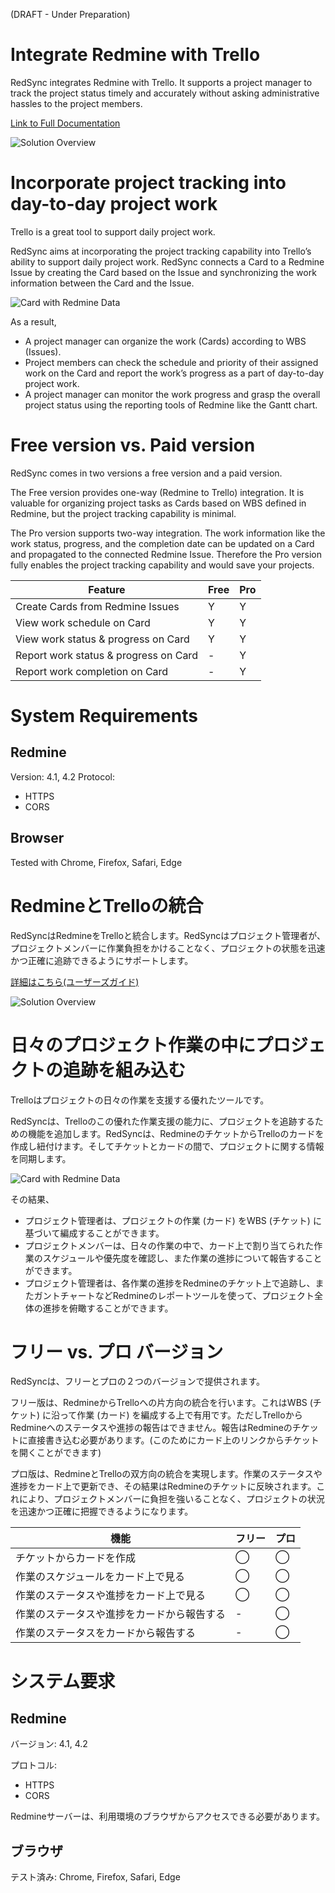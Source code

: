 (DRAFT - Under Preparation)

# Integrate Redmine with Trello

RedSync integrates Redmine with Trello. It supports a project manager to track the project status timely and accurately without asking administrative hassles to the project members.

[Link to Full Documentation](https://pvision.jp/apps/2022/03/17/redsync-power-up/)

![Solution Overview](https://pvision.jp/apps/wp-content/uploads/2022/03/redsync-system-overview.png)

# Incorporate project tracking into day-to-day project work

Trello is a great tool to support daily project work. 

RedSync aims at incorporating the project tracking capability into Trello’s ability to support daily project work. RedSync connects a Card to a Redmine Issue by creating the Card based on the Issue and synchronizing the work information between the Card and the Issue.

![Card with Redmine Data](https://pvision.jp/apps/wp-content/uploads/2022/03/redsync-sync-card-and-issue.png)

As a result,

- A project manager can organize the work (Cards) according to WBS (Issues).
- Project members can check the schedule and priority of their assigned work on the Card and report the work’s progress as a part of day-to-day project work.
- A project manager can monitor the work progress and grasp the overall project status using the reporting tools of Redmine like the Gantt chart.

# Free version vs. Paid version

RedSync comes in two versions a free version and a paid version.

The Free version provides one-way (Redmine to Trello) integration. It is valuable for organizing project tasks as Cards based on WBS defined in Redmine, but the project tracking capability is minimal.

The Pro version supports two-way integration. The work information like the work status, progress, and the completion date can be updated on a Card and propagated to the connected Redmine Issue. Therefore the Pro version fully enables the project tracking capability and would save your projects.

|Feature|Free|Pro|
|---|---|---|
|Create Cards from Redmine Issues|Y|Y|
|View work schedule on Card|Y|Y|
|View work status & progress on Card|Y|Y|
|Report work status & progress on Card|-|Y|
|Report work completion on Card|-|Y|

# System Requirements
## Redmine
Version: 4.1, 4.2
Protocol:

- HTTPS
- CORS

## Browser
Tested with Chrome, Firefox, Safari, Edge

# RedmineとTrelloの統合

RedSyncはRedmineをTrelloと統合します。RedSyncはプロジェクト管理者が、プロジェクトメンバーに作業負担をかけることなく、プロジェクトの状態を迅速かつ正確に追跡できるようにサポートします。

[詳細はこちら(ユーザーズガイド)](https://pvision.jp/apps/2022/03/24/redsync-power-up-jp/)

![Solution Overview](https://pvision.jp/apps/wp-content/uploads/2022/03/redsync-solution-overview.png)

# 日々のプロジェクト作業の中にプロジェクトの追跡を組み込む

Trelloはプロジェクトの日々の作業を支援する優れたツールです。

RedSyncは、Trelloのこの優れた作業支援の能力に、プロジェクトを追跡するための機能を追加します。RedSyncは、RedmineのチケットからTrelloのカードを作成し紐付けます。そしてチケットとカードの間で、プロジェクトに関する情報を同期します。

![Card with Redmine Data](https://pvision.jp/apps/wp-content/uploads/2022/03/redsync-card-and-issue.png)

その結果、

- プロジェクト管理者は、プロジェクトの作業 (カード) をWBS (チケット) に基づいて編成することができます。
- プロジェクトメンバーは、日々の作業の中で、カード上で割り当てられた作業のスケジュールや優先度を確認し、また作業の進捗について報告することができます。
- プロジェクト管理者は、各作業の進捗をRedmineのチケット上で追跡し、またガントチャートなどRedmineのレポートツールを使って、プロジェクト全体の進捗を俯瞰することができます。

# フリー vs. プロ バージョン

RedSyncは、フリーとプロの２つのバージョンで提供されます。

フリー版は、RedmineからTrelloへの片方向の統合を行います。これはWBS (チケット) に沿って作業 (カード) を編成する上で有用です。ただしTrelloからRedmineへのステータスや進捗の報告はできません。報告はRedmineのチケットに直接書き込む必要があります。(このためにカード上のリンクからチケットを開くことができます)

プロ版は、RedmineとTrelloの双方向の統合を実現します。作業のステータスや進捗をカード上で更新でき、その結果はRedmineのチケットに反映されます。これにより、プロジェクトメンバーに負担を強いることなく、プロジェクトの状況を迅速かつ正確に把握できるようになります。

|機能|フリー|プロ|
|---|---|---|
|チケットからカードを作成|◯|◯|
|作業のスケジュールをカード上で見る|◯|◯|
|作業のステータスや進捗をカード上で見る|◯|◯|
|作業のステータスや進捗をカードから報告する|-|◯|
|作業のステータスをカードから報告する|-|◯|

# システム要求
## Redmine
バージョン: 4.1, 4.2

プロトコル:
- HTTPS
- CORS

Redmineサーバーは、利用環境のブラウザからアクセスできる必要があります。

## ブラウザ
テスト済み: Chrome, Firefox, Safari, Edge
